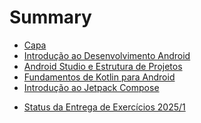 # Summary

- [Capa](./00_capa.md)
- [Introdução ao Desenvolvimento Android](./01_intro.md)
- [Android Studio e Estrutura de Projetos](./02_android_studio.md)
- [Fundamentos de Kotlin para Android](./03_kotlin.md)
- [Introdução ao Jetpack Compose](./04_compose.md)
<!--- [Layouts e Componentes Básicos com Compose](./05_layouts.md)
- [Gerenciamento de Estado e Interatividade](./06_estados.md)
- [Navegação entre Telas com Compose](./07_navegacao.md)
- [Integração com APIs e Consumo de Dados](./08_apis.md)
- [Armazenamento Local com Room](./09_local_storage.md)
- [Arquiteturas Android e Padrões de Projeto](./10_arquiteturas.md)
- [Testes em Aplicações Android](./11_testes.md)
- [Componentes Avançados e Animações com Compose](./12_animacoes.md)
- [Desenvolvimento Orientado ao Projeto Final](./13_projeto.md)
- [Dia de Prova – Criação de Aplicativo em Aula](./14_prova.md)
- [Apresentação e Avaliação dos Projetos Finais](./15_apresentacoes.md)-->
- [Status da Entrega de Exercícios 2025/1](./report_t_2025_1.md)
